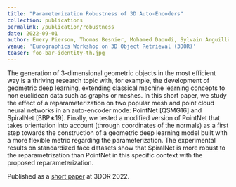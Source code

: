```yaml
---
title: "Parameterization Robustness of 3D Auto-Encoders"
collection: publications
permalink: /publication/robustness
date: 2022-09-01
author: Emery Pierson, Thomas Besnier, Mohamed Daoudi, Sylvain Arguillère
venue: 'Eurographics Workshop on 3D Object Retrieval (3DOR)'
teaser: foo-bar-identity-th.jpg
---
```


The generation of 3-dimensional geometric objects in the most efficient way is a thriving research topic with, for example, the development of geometric deep learning, extending classical machine learning concepts to non euclidean data such as graphs or meshes. In this short paper, we study the effect of a reparameterization on two popular mesh and point cloud neural networks in an auto-encoder mode: PointNet [QSMG16] and SpiralNet [BBP∗19]. Finally, we tested a modified version of PointNet that takes orientation into account (through coordinates of the normals) as a first step towards the construction of a geometric deep learning model built with a more flexible metric regarding the parameterization. The experimental results on standardized face datasets show that SpiralNet is more robust to the reparametrization than PointNet in this specific context with the proposed reparameterization.

Published as a [short paper](https://diglib.eg.org/handle/10.2312/3dor20221180) at 3DOR 2022.
